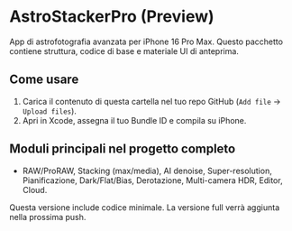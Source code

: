 
# AstroStackerPro (Preview)

App di astrofotografia avanzata per iPhone 16 Pro Max.
Questo pacchetto contiene struttura, codice di base e materiale UI di anteprima.

## Come usare
1. Carica il contenuto di questa cartella nel tuo repo GitHub (`Add file` → `Upload files`).
2. Apri in Xcode, assegna il tuo Bundle ID e compila su iPhone.

## Moduli principali nel progetto completo
- RAW/ProRAW, Stacking (max/media), AI denoise, Super-resolution, Pianificazione, Dark/Flat/Bias, Derotazione, Multi-camera HDR, Editor, Cloud.

Questa versione include codice minimale. La versione full verrà aggiunta nella prossima push.
